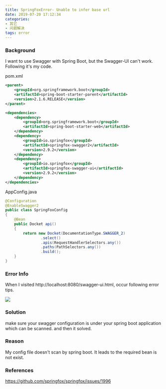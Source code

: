 ```yaml
---
title: SpringFoxError- Unable to infer base url
date: 2019-07-20 17:12:34
categories: 
- 其它
- 问题解决
tags: error
---
```


### Background

I want to use Swagger with Spring Boot, but the Swagger-UI can't work. Following it's my code.

pom.xml

```xml
<parent>
    <groupId>org.springframework.boot</groupId>
    <artifactId>spring-boot-starter-parent</artifactId>
    <version>2.1.6.RELEASE</version>
</parent>

<dependencies>
    <dependency>
        <groupId>org.springframework.boot</groupId>
        <artifactId>spring-boot-starter-web</artifactId>
    </dependency>
    <dependency>
        <groupId>io.springfox</groupId>
        <artifactId>springfox-swagger2</artifactId>
        <version>2.9.2</version>
    </dependency>
    <dependency>
        <groupId>io.springfox</groupId>
        <artifactId>springfox-swagger-ui</artifactId>
        <version>2.9.2</version>
    </dependency>
</dependencies>
```

AppConfig.java

```java
@Configuration
@EnableSwagger2
public class SpringFoxConfig
{
    @Bean
    public Docket api()
    {
        return new Docket(DocumentationType.SWAGGER_2)
                .select()
                .apis(RequestHandlerSelectors.any())
                .paths(PathSelectors.any())
                .build();
    }
}
```



### Error Info

When I visited http://localhost:8080/swagger-ui.html, occur following error tips.

![](https://bog-1259597974.cos.ap-chengdu.myqcloud.com/190720-SpringFox-Unable-to-infer-base-url.png)

### Solution

make sure your swagger configuration is under your spring boot application which can be scanned.
and then it solved.

### Reason

My config file doesn't scan by spring boot. It leads to the required bean is not exist.

### References

https://github.com/springfox/springfox/issues/1996